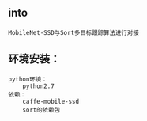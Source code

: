 
## into
	MobileNet-SSD与Sort多目标跟踪算法进行对接

## 环境安装：
	python环境：
		python2.7
	依赖：
		caffe-mobile-ssd
		sort的依赖包	
	



